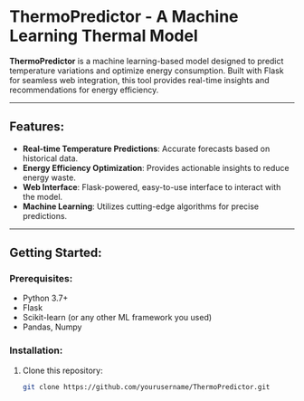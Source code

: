 # ThermoPredictor - A Machine Learning Thermal Model

**ThermoPredictor** is a machine learning-based model designed to predict temperature variations and optimize energy consumption. Built with Flask for seamless web integration, this tool provides real-time insights and recommendations for energy efficiency.

---

## Features:
- **Real-time Temperature Predictions**: Accurate forecasts based on historical data.
- **Energy Efficiency Optimization**: Provides actionable insights to reduce energy waste.
- **Web Interface**: Flask-powered, easy-to-use interface to interact with the model.
- **Machine Learning**: Utilizes cutting-edge algorithms for precise predictions.

---

## Getting Started:

### Prerequisites:
- Python 3.7+
- Flask
- Scikit-learn (or any other ML framework you used)
- Pandas, Numpy

### Installation:

1. Clone this repository:
   ```bash
   git clone https://github.com/yourusername/ThermoPredictor.git
